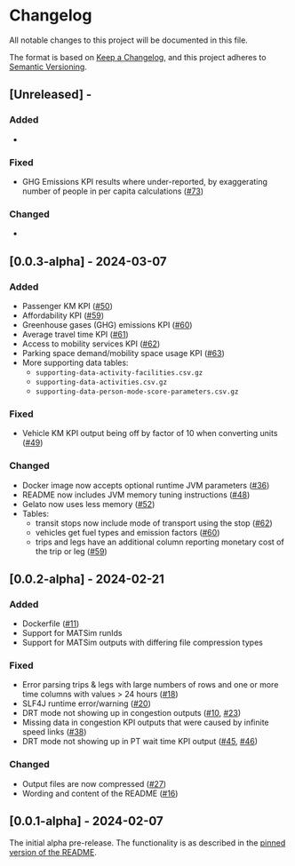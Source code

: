 # Changelog
All notable changes to this project will be documented in this file.

The format is based on [Keep a Changelog](https://keepachangelog.com/en/1.0.0/),
and this project adheres to [Semantic Versioning](https://semver.org/spec/v2.0.0.html).

## [Unreleased] -

### Added

- 

### Fixed

- GHG Emissions KPI results where under-reported, by exaggerating number of people in per capita calculations ([#73](https://github.com/arup-group/gelato/issues/73))

### Changed

-

## [0.0.3-alpha] - 2024-03-07

### Added

- Passenger KM KPI ([#50](https://github.com/arup-group/gelato/issues/50))
- Affordability KPI ([#59](https://github.com/arup-group/gelato/issues/59))
- Greenhouse gases (GHG) emissions KPI ([#60](https://github.com/arup-group/gelato/issues/60))
- Average travel time KPI ([#61](https://github.com/arup-group/gelato/issues/61))
- Access to mobility services KPI ([#62](https://github.com/arup-group/gelato/issues/62))
- Parking space demand/mobility space usage KPI ([#63](https://github.com/arup-group/gelato/issues/63))
- More supporting data tables:
  - `supporting-data-activity-facilities.csv.gz`
  - `supporting-data-activities.csv.gz`
  - `supporting-data-person-mode-score-parameters.csv.gz`

### Fixed

- Vehicle KM KPI output being off by factor of 10 when converting units ([#49](https://github.com/arup-group/gelato/issues/49))

### Changed

- Docker image now accepts optional runtime JVM parameters ([#36](https://github.com/arup-group/gelato/issues/36))
- README now includes JVM memory tuning instructions ([#48](https://github.com/arup-group/gelato/issues/48))
- Gelato now uses less memory ([#52](https://github.com/arup-group/gelato/issues/52))
- Tables: 
  - transit stops now include mode of transport using the stop ([#62](https://github.com/arup-group/gelato/issues/62))
  - vehicles get fuel types and emission factors ([#60](https://github.com/arup-group/gelato/issues/60))
  - trips and legs have an additional column reporting monetary cost of the trip or leg ([#59](https://github.com/arup-group/gelato/issues/59))

## [0.0.2-alpha] - 2024-02-21

### Added

- Dockerfile ([#11](https://github.com/arup-group/gelato/issues/11))
- Support for MATSim runIds
- Support for MATSim outputs with differing file compression types

### Fixed

- Error parsing trips & legs with large numbers of rows and one or more time columns with values > 24 hours ([#18](https://github.com/arup-group/gelato/issues/18))
- SLF4J runtime error/warning ([#20](https://github.com/arup-group/gelato/issues/20))
- DRT mode not showing up in congestion outputs ([#10](https://github.com/arup-group/gelato/issues/10), [#23](https://github.com/arup-group/gelato/issues/23))
- Missing data in congestion KPI outputs that were caused by infinite speed links ([#38](https://github.com/arup-group/gelato/issues/38))
- DRT mode not showing up in PT wait time KPI output ([#45](https://github.com/arup-group/gelato/issues/45), [#46](https://github.com/arup-group/gelato/issues/46))

### Changed

- Output files are now compressed ([#27](https://github.com/arup-group/gelato/issues/27))
- Wording and content of the README ([#16](https://github.com/arup-group/gelato/issues/16))


## [0.0.1-alpha] - 2024-02-07

The initial alpha pre-release. The functionality is as described in the
[pinned version of the README](https://github.com/arup-group/gelato/blob/b5d33fab229d1e2e55e3346a7b53d35be2b2ab09/README.md).
